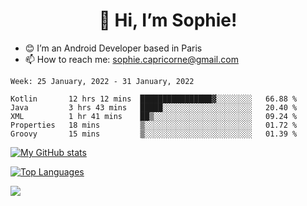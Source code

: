 <h1 align="center"> 👋 Hi, I’m Sophie! </h1>  

- 😊 I’m an Android Developer based in Paris
- 📫 How to reach me: sophie.capricorne@gmail.com


<!--START_SECTION:waka-->
```text
Week: 25 January, 2022 - 31 January, 2022

Kotlin       12 hrs 12 mins  ████████████████▓░░░░░░░░   66.88 % 
Java         3 hrs 43 mins   █████░░░░░░░░░░░░░░░░░░░░   20.40 % 
XML          1 hr 41 mins    ██▒░░░░░░░░░░░░░░░░░░░░░░   09.24 % 
Properties   18 mins         ▒░░░░░░░░░░░░░░░░░░░░░░░░   01.72 % 
Groovy       15 mins         ▒░░░░░░░░░░░░░░░░░░░░░░░░   01.39 % 
```
<!--END_SECTION:waka-->

[![My GitHub stats](https://github-readme-stats.vercel.app/api?username=sophicapri&show_icons=true&theme=buefy)](https://github.com/anuraghazra/github-readme-stats)

[![Top Languages](https://github-readme-stats.vercel.app/api/top-langs/?username=sophicapri&langs_count=2&layout=compact)](https://github.com/anuraghazra/github-readme-stats)

![](https://github-readme-streak-stats.herokuapp.com/?user=sophicapri)
